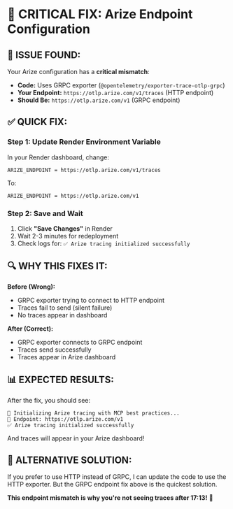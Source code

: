 # 🔧 **CRITICAL FIX: Arize Endpoint Configuration**

## **🚨 ISSUE FOUND:**

Your Arize configuration has a **critical mismatch**:

- **Code:** Uses GRPC exporter (`@opentelemetry/exporter-trace-otlp-grpc`)
- **Your Endpoint:** `https://otlp.arize.com/v1/traces` (HTTP endpoint)
- **Should Be:** `https://otlp.arize.com/v1` (GRPC endpoint)

## **✅ QUICK FIX:**

### **Step 1: Update Render Environment Variable**
In your Render dashboard, change:
```
ARIZE_ENDPOINT = https://otlp.arize.com/v1/traces
```
To:
```
ARIZE_ENDPOINT = https://otlp.arize.com/v1
```

### **Step 2: Save and Wait**
1. Click **"Save Changes"** in Render
2. Wait 2-3 minutes for redeployment
3. Check logs for: `✅ Arize tracing initialized successfully`

## **🔍 WHY THIS FIXES IT:**

**Before (Wrong):**
- GRPC exporter trying to connect to HTTP endpoint
- Traces fail to send (silent failure)
- No traces appear in dashboard

**After (Correct):**
- GRPC exporter connects to GRPC endpoint
- Traces send successfully
- Traces appear in Arize dashboard

## **📊 EXPECTED RESULTS:**

After the fix, you should see:
```
🔧 Initializing Arize tracing with MCP best practices...
📡 Endpoint: https://otlp.arize.com/v1
✅ Arize tracing initialized successfully
```

And traces will appear in your Arize dashboard!

## **🎯 ALTERNATIVE SOLUTION:**

If you prefer to use HTTP instead of GRPC, I can update the code to use the HTTP exporter. But the GRPC endpoint fix above is the quickest solution.

**This endpoint mismatch is why you're not seeing traces after 17:13!** 🎯
